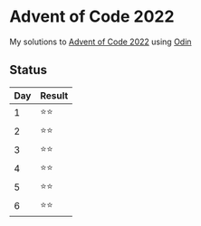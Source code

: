 # Advent of Code 2022

My solutions to [Advent of Code 2022](https://adventofcode.com/2022) using [Odin](http://odin-lang.org/)

## Status

| Day | Result |
| --- | ---    |
| 1   | ⭐⭐  |
| 2   | ⭐⭐  |
| 3   | ⭐⭐  |
| 4   | ⭐⭐  |
| 5   | ⭐⭐  |
| 6   | ⭐⭐  |
